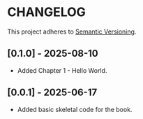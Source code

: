 # CHANGELOG

This project adheres to [Semantic Versioning](https://semver.org/spec/v2.0.0.html).

## [0.1.0] - 2025-08-10
- Added Chapter 1 - Hello World.

## [0.0.1] - 2025-06-17
- Added basic skeletal code for the book.